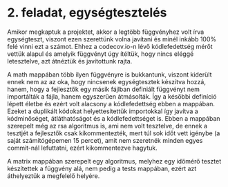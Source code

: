 # 2. feladat, egységtesztelés

Amikor megkaptuk a projektet, akkor a legtöbb függvényhez volt írva egységteszt, viszont ezen szerettünk volna javítani és minél inkább 100% felé vinni ezt a számot.
Ehhez a codecov.io-n lévő kódlefedettség mérőt vettük alapul és amelyik függvényt úgy ítéltük, hogy nincs eléggé letesztelve, azt átnéztük és javítottunk rajta.

A math mappában több ilyen függvényre is bukkantunk, viszont kiderült ennek nem az az oka, hogy nincsenek egységtesztek készítva hozzá, hanem, hogy a fejlesztők egy másik fájlban definiált függvényt nem importálták a fájla, hanem egyszerűen átmásolták.
Így a későbbi definíció lépett életbe és ezért volt alacsony a kódlefedettség ebben a mappában. 
Ezeket a duplikált kódokat helyettesítettük importokkal így javítva a kódminőséget, átláthatóságot és a kódlefedettséget is.
Ebben a mappában szerepelt még az rsa algoritmus is, ami nem volt tesztelve, de ennek a tesztjét a fejlesztők csak kikommentezték, mert túl sok időt vett igénybe (a saját számítógépemen 15 percet), amit nem szeretnék minden egyes commit-nál lefuttatni, ezért kikommentezve hagytuk.

A matrix mappában szerepelt egy algoritmus, melyhez egy időmérő tesztet készítettek a függvény alá, nem pedig a tests mappában, ezért azt áthelyeztük a megfelelő helyére.